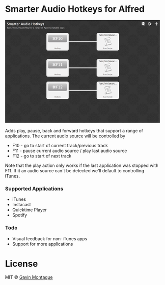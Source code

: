 # Smarter Audio Hotkeys for Alfred

![Screenshot of "Smarter Audio Hotkeys"](screenshot.png)

Adds play, pause, back and forward hotkeys that support a range of applications.
The current audio source will be controlled by

* F10 - go to start of current track/previous track
* F11 - pause current audio source / play last audio source
* F12 - go to start of next track

Note that the play action only works if the last application was stopped with
F11. If it an audio source can't be detected we'll default to controlling
iTunes.

### Supported Applications
*  iTunes
*  Instacast
*  Quicktime Player
*  Spotify

### Todo
* Visual feedback for non-iTunes apps
* Support for more applications

# License

MIT © [Gavin Montague](http://leftbrained.co.uk)
